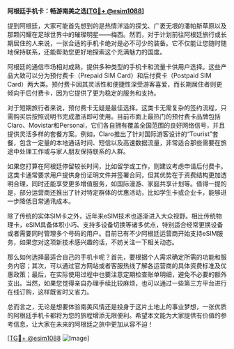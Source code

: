 **阿根廷手机卡：畅游南美之选[[TG💪+ @esim1088](https://t.me/s/esim1088)]**

提到阿根廷，大家可能首先想到的是热情洋溢的探戈、广袤无垠的潘帕斯草原以及那颗闪耀在足球世界中的璀璨明星——梅西。然而，对于计划前往阿根廷旅行或长期居住的人来说，一张合适的手机卡绝对是必不可少的装备。它不仅能让您随时随地保持联系，还能帮助您更好地探索这个充满魅力的国度。

阿根廷的通信市场相对成熟，提供多种类型的手机卡和流量卡供用户选择。这些产品大致可以分为预付费卡（Prepaid SIM Card）和后付费卡（Postpaid SIM Card）两大类。预付费卡因其灵活性和便捷性深受游客喜爱，而长期居住者则更倾向于后付费卡，因为它提供了更为稳定的服务和支持。

对于短期旅行者来说，预付费卡无疑是最佳选择。这类卡无需复杂的签约流程，只需购买后按照说明书完成激活即可使用。目前市面上最热门的预付费卡品牌包括Claro、Movistar和Personal，它们各自拥有覆盖全国范围的良好网络信号，并且提供灵活多样的套餐方案。例如，Claro推出了针对国际游客设计的“Tourist”套餐，包含一定量的本地通话时间、短信以及高速数据流量，非常适合那些需要在旅途中处理工作或与家人朋友保持联系的人群。

如果您打算在阿根廷停留较长时间，比如留学或工作，则建议考虑申请后付费卡。这类卡通常要求用户提供身份证明文件并签署合同，但其优势在于资费结构更加透明合理，同时还能享受更多增值服务，如国际漫游、家庭共享计划等。值得一提的是，部分运营商还推出了针对特定群体的优惠活动，比如学生卡或企业卡，能够进一步降低日常通讯成本。

除了传统的实体SIM卡之外，近年来eSIM技术也逐渐进入大众视野。相比传统物理卡，eSIM具备体积小巧、支持多设备切换等诸多优点，特别适合经常更换设备或者需要同时管理多个号码的用户。目前已有不少阿根廷运营商开始支持eSIM服务，如果您对这项新技术感兴趣的话，不妨关注一下相关动态。

那么如何选择最适合自己的手机卡呢？首先，要根据个人需求确定所需的功能和服务内容；其次，可以通过官方网站或者客服热线了解各运营商的具体资费标准及优惠政策；最后，在实际使用过程中也要注意定期检查账单明细，避免不必要的额外支出。当然，如果您觉得亲自办理手续比较麻烦，也可以通过一些第三方平台进行在线订购，这样既省时又省力。

总而言之，无论是想要体验南美风情还是投身于这片土地上的事业梦想，一张优质的阿根廷手机卡都将为您的旅程增添无限便利。希望本文能为大家提供有价值的参考信息，让大家在未来的阿根廷之旅中更加从容不迫！

[[TG💪+ @esim1088](https://t.me/s/esim1088) ![Image](https://i.postimg.cc/4NQfJmqS/Snipaste-2025-05-13-00-14-12.png)]